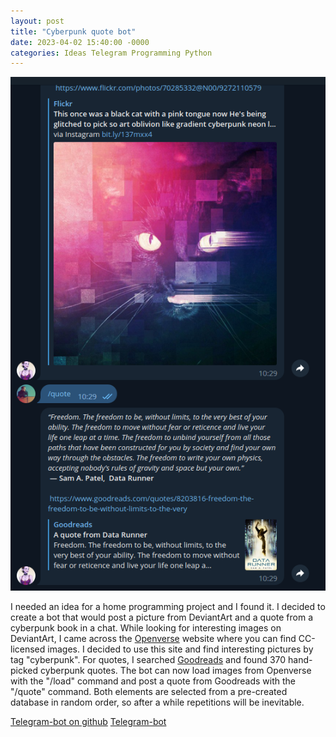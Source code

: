 ```yaml
---
layout: post
title: "Cyberpunk quote bot"
date: 2023-04-02 15:40:00 -0000
categories: Ideas Telegram Programming Python
---
```


![tg-sample](/docs/assets/tg-bot-sample.png)

I needed an idea for a home programming project and I found it. I decided to create a bot that would post a picture from DeviantArt and a quote from a cyberpunk book in a chat. While looking for interesting images on DeviantArt, I came across the [Openverse](https://openverse.org/) website where you can find CC-licensed images. I decided to use this site and find interesting pictures by tag "cyberpunk". For quotes, I searched [Goodreads](https://www.goodreads.com/) and found 370 hand-picked cyberpunk quotes. The bot can now load images from Openverse with the "/load" command and post a quote from Goodreads with the "/quote" command. Both elements are selected from a pre-created database in random order, so after a while repetitions will be inevitable.

[Telegram-bot on github](https://github.com/ta0ma0/quotes_images)
[Telegram-bot](https://t.me/CyberpunkQuotesBot)
